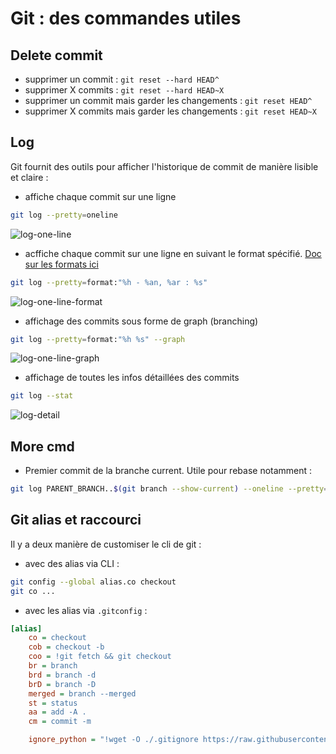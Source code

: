 # Git : des commandes utiles

## Delete commit

 - supprimer un commit : `git reset --hard HEAD^`
 - supprimer X commits : `git reset --hard HEAD~X`
 - supprimer un commit mais garder les changements : `git reset HEAD^`
 - supprimer X commits mais garder les changements : `git reset HEAD~X`

## Log

Git fournit des outils pour afficher l'historique de commit de manière lisible et claire :

 - affiche chaque commit sur une ligne

```sh
git log --pretty=oneline
```

![log-one-line](/img/git/log-one-line.PNG)

 - acffiche chaque commit sur une ligne en suivant le format spécifié. [Doc sur les formats ici](https://git-scm.com/docs/pretty-formats)

```sh
git log --pretty=format:"%h - %an, %ar : %s"
```

![log-one-line-format](/img/git/log-one-line-format.PNG)

 - affichage des commits sous forme de graph (branching)

```sh
git log --pretty=format:"%h %s" --graph
```

![log-one-line-graph](/img/git/log-one-line-graph.PNG)

 - affichage de toutes les infos détaillées des commits

```sh
git log --stat
```

![log-detail](/img/git/log-detail.PNG)

## More cmd

 - Premier commit de la branche current. Utile pour rebase notamment :

```sh
git log PARENT_BRANCH..$(git branch --show-current) --oneline --pretty=format:"%h" | tail -1
```

## Git alias et raccourci

Il y a deux manière de customiser le cli de git :

 - avec des alias via CLI :

```sh
git config --global alias.co checkout
git co ...
```

 - avec les alias via `.gitconfig` :

```ini
[alias]
	co = checkout
	cob = checkout -b
	coo = !git fetch && git checkout
	br = branch
	brd = branch -d
	brD = branch -D
	merged = branch --merged
	st = status
	aa = add -A .
	cm = commit -m

    ignore_python = "!wget -O ./.gitignore https://raw.githubusercontent.com/github/gitignore/master/Python.gitignore"
```
